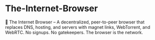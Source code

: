 # The-Internet-Browser
🧭 The Internet Browser – A decentralized, peer-to-peer browser that replaces DNS, hosting, and servers with magnet links, WebTorrent, and WebRTC. No signups. No gatekeepers. The browser is the network.
